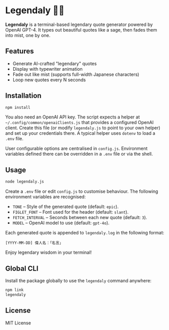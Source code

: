# Legendaly 🧙‍♂️

**Legendaly** is a terminal-based legendary quote generator powered by OpenAI GPT-4.
It types out beautiful quotes like a sage, then fades them into mist, one by one.

## Features

- Generate AI-crafted "legendary" quotes
- Display with typewriter animation
- Fade out like mist (supports full-width Japanese characters)
- Loop new quotes every N seconds

## Installation

```bash
npm install
```

You also need an OpenAI API key. The script expects a helper at
`~/.config/common/openaiClients.js` that provides a configured OpenAI client.
Create this file (or modify `legendaly.js` to point to your own helper) and set
up your credentials there. A typical helper uses `dotenv` to load a `.env` file.

User configurable options are centralised in `config.js`. Environment
variables defined there can be overridden in a `.env` file or via the shell.

## Usage

```bash
node legendaly.js
```

Create a `.env` file or edit `config.js` to customise behaviour.
The following environment variables are recognised:

- `TONE` – Style of the generated quote (default: `epic`).
- `FIGLET_FONT` – Font used for the header (default: `slant`).
- `FETCH_INTERVAL` – Seconds between each new quote (default: `3`).
- `MODEL` – OpenAI model to use (default: `gpt-4o`).

Each generated quote is appended to `legendaly.log` in the following format:

```
[YYYY-MM-DD] 偉人名：「名言」
```

Enjoy legendary wisdom in your terminal!

## Global CLI

Install the package globally to use the `legendaly` command anywhere:

```bash
npm link
legendaly
```

## License

MIT License

